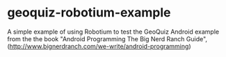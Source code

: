geoquiz-robotium-example
========================

A simple example of using Robotium to test the GeoQuiz Android example from the the book "Android Programming The Big Nerd Ranch Guide", (http://www.bignerdranch.com/we-write/android-programming)
